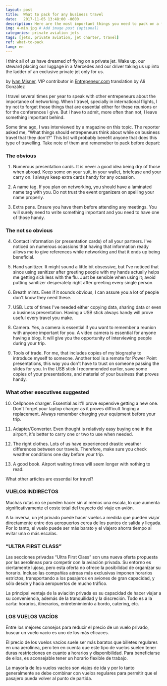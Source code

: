 ```yaml
---
layout: post
title:  What to pack for any business travel
date:   2017-11-05 13:48:00 -0600
description: Here are the most important things you need to pack on a flight of this type. # Add post description (optional)
img: 4-min.jpg # Add image post (optional)
categories: private aviation jets
tags: [jets, private aviation, jet charter, travel]
ref: what-to-pack
lang: en
---
```


I think all of us have dreamed of flying on a private jet. Wake up, our steward placing our luggage in a Mercedes and our driver taking us up into the ladder of an exclusive private jet only for us.

by [Ivan Misner](https://www.entrepreneur.com/article/265549), VIP contributor in [Entrepeneur.com](www.entrepeneur.com) translation by Ali González

I travel several times per year to speak with other entrepeneurs about the importance of networking. When I travel, specially in international flights, I try not to forget those things that are essential either for these reunions or for the conferences I give. But I have to admit, more often than not, I leave something important behind.

Some time ago, I was interviewed by a magazine on this topic. The reporter asked me, “What things should entrepeneurs think about while on business travel that they don't?” This list will probably benefit anyone that does this type of travelling. Take note of them and rememeber to pack before depart:

### The obvious

1. Numerous presentation cards. It is never a good idea being dry of those when abroad. Keep some on your suit, in your wallet, briefcase and your carry on. I always keep extra cards handy for any ocassion.

2. A name tag. If you plan on networking, you should have a laminated name tag with you. Do not trust the event organizers on spelling your name properly.

3. Extra pens. Ensure you have them before attending any meetings. You will surely need to write something important and you need to have one of those handy.

### The not so obvious

4. Contact information (or presentation cards) of all your partners. I've noticed on numerous ocassions that having that information ready allows me to give references while networking and that it ends up being beneficial.

5. Hand sanitizer. It might sound a little bit obsessive, but I've noticed that since using sanitizer after greeting people with my hands actually helps me getting sick less with the flu. Just be sensible when using it; avoid putting sanitizer desperately right after greeting every single person.

6. Breath mints. Even if it sounds obvious, I can assure you a lot of people don't know they need these.

7. USB. Lots of times I've needed either copying data, sharing data or even a business presentation. Having a USB stick always handy will prove useful every travel you make.

8. Camera. Yes, a camera is essential if you want to remember a reunion with anyone important for you. A video camera is essential for anyone having a blog. It will give you the opportunity of interviewing people during your trip.

9. Tools of trade. For me, that includes copies of my biography to introduce myself to someone. Another tool is a remote for Power Point presentations, this way you don't have to trust on someone passing the slides for you. In the USB stick I recommended earlier, save some copies of your presentations, and material of your business that proves handy.

### What other executives suggested

10. Cellphone charger. Essential as it'll prove expensive getting a new one. Don't forget your laptop charger as it proves difficult finging a replacement. Always remember charging your equipment before your trip.

11. Adapter/Converter. Even thought is relatively easy buying one in the airport, it's better to carry one or two to use when needed.

12. The right clothes. Lots of us have experienced drastic weather differences between our travels. Therefore, make sure you check weather conditions one day before your trip.

13. A good book. Airport waiting times will seem longer with nothing to read.

What other articles are essential for travel?






### VUELOS INDIRECTOS
Muchas rutas no se pueden hacer sin al menos una escala, lo que aumenta significativamente el coste total del trayecto del viaje en avión.

A la inversa, un jet privado puede hacer vuelos a medida que pueden viajar directamente entre dos aeropuertos cerca de los puntos de salida y llegada. Por lo tanto, el vuelo puede ser más barato y el viajero ahorra tiempo al evitar una o más escalas.



### “ULTRA FIRST CLASS”
Las secciones privadas “Ultra First Class” son una nueva oferta propuesta por las aerolíneas para competir con la aviación privada. Su entorno es ciertamente lujoso, pero esta oferta no ofrece la posibilidad de organizar su horario. Incluso las compañías aéreas más exclusivas imponen horarios estrictos, transportando a los pasajeros en aviones de gran capacidad, y sólo desde y hacia aeropuertos de mucho tráfico.

La principal ventaja de la aviación privada es su capacidad de hacer viajar a su conveniencia, además de la tranquilidad y la discreción. Todo es a la carta: horarios, itinerarios, entretenimiento a bordo, catering, etc.



### LOS VUELOS VACÍOS
Entre los mejores consejos para reducir el precio de un vuelo privado, buscar un vuelo vacío es uno de los más eficaces.

El precio de los vuelos vacíos suele ser más baratos que billetes regulares en una aerolínea, pero ten en cuenta que este tipo de vuelos suelen tener duras restricciones en cuanto a horarios y disponibilidad. Para beneficiarse de ellos, es aconsejable tener un horario flexible de trabajo.

La mayoría de los vuelos vacíos son viajes de ida y por lo tanto generalmente se debe combinar con vuelos regulares para permitir que el pasajero pueda volver al punto de partida.
